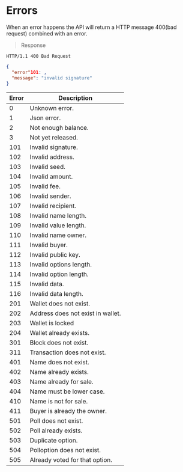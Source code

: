 # Errors

When an error happens the API will return a HTTP message 400(bad request) combined with an error.

> Response  

```http
HTTP/1.1 400 Bad Request
```

```json
{
  "error"101: ,
  "message": "invalid signature"
}
```

| Error | Description |
| --- | --- |
| 0 | Unknown error. |
| 1 | Json error. |
| 2 | Not enough balance. |
| 3 | Not yet released. |
| 101 | Invalid signature. |
| 102 | Invalid address. |
| 103 | Invalid seed. |
| 104 | Invalid amount. |
| 105 | Invalid fee. |
| 106 | Invalid sender. |
| 107 | Invalid recipient. |
| 108 | Invalid name length. |
| 109 | Invalid value length. |
| 110 | Invalid name owner. |
| 111 | Invalid buyer. |
| 112 | Invalid public key. |
| 113 | Invalid options length. |
| 114 | Invalid option length. |
| 115 | Invalid data. |
| 116 | Invalid data length. |
| 201 | Wallet does not exist. |
| 202 | Address does not exist in wallet. |
| 203 | Wallet is locked |
| 204 | Wallet already exists. |
| 301 | Block does not exist. |
| 311 | Transaction does not exist. |
| 401 | Name does not exist. |
| 402 | Name already exists. |
| 403 | Name already for sale. |
| 404 | Name must be lower case. |
| 410 | Name is not for sale. |
| 411 | Buyer is already the owner. |
| 501 | Poll does not exist. |
| 502 | Poll already exists. |
| 503 | Duplicate option. |
| 504 | Polloption does not exist. |
| 505 | Already voted for that option. |
